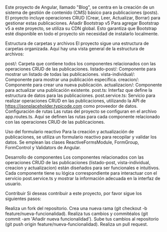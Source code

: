 Este proyecto de Angular, llamado "Blog", se centra en la creación de un sistema de gestión de contenido (CMS) básico para publicaciones (posts). El proyecto incluye operaciones CRUD (Crear, Leer, Actualizar, Borrar) para gestionar estas publicaciones.
Añadir Bootstrap v5
Para agregar Bootstrap v5 a este proyecto, se utiliza su CDN global. Esto garantiza que Bootstrap esté disponible en todo el proyecto sin necesidad de instalarlo localmente.

Estructura de carpetas y archivos
El proyecto sigue una estructura de carpetas organizada. Aquí hay una vista general de la estructura de archivos:

post/: Carpeta que contiene todos los componentes relacionados con las operaciones CRUD de las publicaciones.
listado-post/: Componente para mostrar un listado de todas las publicaciones.
vista-individual/: Componente para mostrar una publicación específica.
creacion/: Componente para crear una nueva publicación.
actualizacion/: Componente para actualizar una publicación existente.
post.ts: Interfaz que define la estructura de datos para las publicaciones.
post.service.ts: Servicio para realizar operaciones CRUD en las publicaciones, utilizando la API de https://jsonplaceholder.typicode.com como proveedor de datos.
Configuración de rutas
Las rutas del proyecto se configuran en el archivo app.routes.ts. Aquí se definen las rutas para cada componente relacionado con las operaciones CRUD de las publicaciones.

Uso del formulario reactivo
Para la creación y actualización de publicaciones, se utiliza un formulario reactivo para recopilar y validar los datos. Se emplean las clases ReactiveFormsModule, FormGroup, FormControl y Validators de Angular.

Desarrollo de componentes
Los componentes relacionados con las operaciones CRUD de las publicaciones (listado-post, vista-individual, creacion y actualizacion) están diseñados para ser funcionales e intuitivos. Cada componente tiene su lógica correspondiente para interactuar con el servicio post.service.ts y mostrar la información adecuada en la interfaz de usuario.

Contribuir
Si deseas contribuir a este proyecto, por favor sigue los siguientes pasos:

Realiza un fork del repositorio.
Crea una nueva rama (git checkout -b feature/nueva-funcionalidad).
Realiza tus cambios y commitéalos (git commit -am 'Añadir nueva funcionalidad').
Sube tus cambios al repositorio (git push origin feature/nueva-funcionalidad).
Realiza un pull request.
